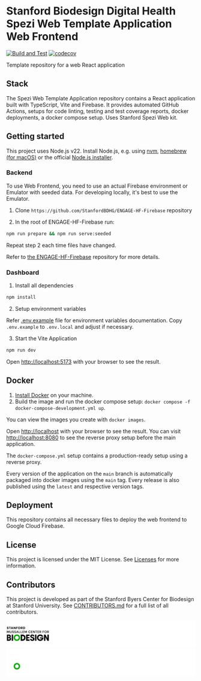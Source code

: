 <!--

This source file is part of the Stanford Biodesign Digital Health Spezi Web Template Application open-source project

SPDX-FileCopyrightText: 2025 Stanford University and the project authors (see CONTRIBUTORS.md)

SPDX-License-Identifier: MIT

-->

# Stanford Biodesign Digital Health Spezi Web Template Application Web Frontend

[![Build and Test](https://github.com/StanfordSpezi/spezi-web-template-application/actions/workflows/build-and-test.yml/badge.svg)](https://github.com/StanfordSpezi/spezi-web-template-application/actions/workflows/build-and-test.yml)
[![codecov](https://codecov.io/gh/StanfordSpezi/spezi-web-template-application/graph/badge.svg?token=PsKyNz7Woe)](https://codecov.io/gh/StanfordSpezi/spezi-web-template-application)

Template repository for a web React application

## Stack

The Spezi Web Template Application repository contains a React application built with TypeScript, Vite and Firebase. It provides automated GitHub Actions, setups for code linting, testing and test coverage reports, docker deployments, a docker compose setup. Uses Stanford Spezi Web kit. 

## Getting started

This project uses Node.js v22. Install Node.js, e.g. using [nvm](https://github.com/nvm-sh/nvm?tab=readme-ov-file#installing-and-updating), [homebrew (for macOS)](https://formulae.brew.sh/formula/node) or the official [Node.js installer](https://nodejs.org/en/download).

### Backend

To use Web Frontend, you need to use an actual Firebase environment or Emulator with seeded data. For developing locally, it's best to use the Emulator.

1. Clone `https://github.com/StanfordBDHG/ENGAGE-HF-Firebase` repository

2. In the root of ENGAGE-HF-Firebase run:

```bash
npm run prepare && npm run serve:seeded
```

Repeat step 2 each time files have changed.

Refer to [the ENGAGE-HF-Firebase](https://github.com/StanfordBDHG/ENGAGE-HF-Firebase) repository for more details.

### Dashboard

1. Install all dependencies

```bash
npm install
```

2. Setup environment variables

Refer [.env.example](.env.example) file for environment variables documentation. Copy `.env.example` to `.env.local` and adjust if necessary.

3. Start the Vite Application

```bash
npm run dev
```

Open [http://localhost:5173](http://localhost:5173) with your browser to see the result.

## Docker

1. [Install Docker](https://docs.docker.com/get-docker/) on your machine.
2. Build the image and run the docker compose setup: `docker compose -f docker-compose-development.yml up`.

You can view the images you create with `docker images`.

Open [http://localhost](http://localhost) with your browser to see the result. You can visit [http://localhost:8080](http://localhost:8080) to see the reverse proxy setup before the main application.

The `docker-compose.yml` setup contains a production-ready setup using a reverse proxy.

Every version of the application on the `main` branch is automatically packaged into docker images using the `main` tag. Every release is also published using the `latest` and respective version tags.

## Deployment

This repository contains all necessary files to deploy the web frontend to Google Cloud Firebase.

## License

This project is licensed under the MIT License. See [Licenses](https://github.com/StanfordSpezi/spezi-web-template-application/tree/main/LICENSES) for more information.

## Contributors

This project is developed as part of the Stanford Byers Center for Biodesign at Stanford University.
See [CONTRIBUTORS.md](https://github.com/StanfordSpezi/spezi-web-template-application/tree/main/CONTRIBUTORS.md) for a full list of all contributors.

![Stanford Byers Center for Biodesign Logo](https://raw.githubusercontent.com/StanfordBDHG/.github/main/assets/biodesign-footer-light.png#gh-light-mode-only)
![Stanford Byers Center for Biodesign Logo](https://raw.githubusercontent.com/StanfordBDHG/.github/main/assets/biodesign-footer-dark.png#gh-dark-mode-only)
